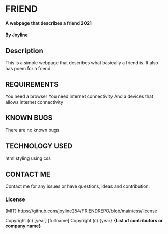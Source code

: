 
# FRIEND
#### A webpage that describes a friend  2021
#### By Joyline
## Description
This is a simple webpage that describes what basically a friend is.
It also has poem for a friend
## REQUIREMENTS
You need a browser
You need internet connectivity
And a devices that allows internet connectivity

## KNOWN BUGS
There are no known bugs
## TECHNOLOGY USED
html
styling using css
## CONTACT ME
Contact me for any issues or have questions, ideas and contribution.
### License
(MIT) https://github.com/joyline254/FRIENDREPO/blob/main/css/license

Copyright (c) [year] [fullname]
Copyright (c) {year} **{List of contributors or company name}**
